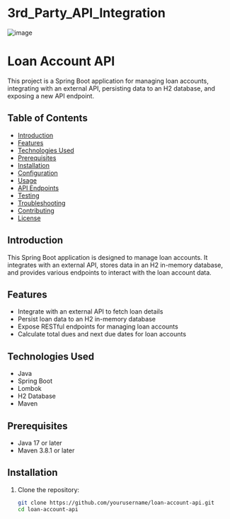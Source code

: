 # 3rd_Party_API_Integration

![image](https://github.com/user-attachments/assets/2721ed8a-f6d0-4963-a65a-52e989b3397d)


# Loan Account API

This project is a Spring Boot application for managing loan accounts, integrating with an external API, persisting data to an H2 database, and exposing a new API endpoint.

## Table of Contents
- [Introduction](#introduction)
- [Features](#features)
- [Technologies Used](#technologies-used)
- [Prerequisites](#prerequisites)
- [Installation](#installation)
- [Configuration](#configuration)
- [Usage](#usage)
- [API Endpoints](#api-endpoints)
- [Testing](#testing)
- [Troubleshooting](#troubleshooting)
- [Contributing](#contributing)
- [License](#license)

## Introduction

This Spring Boot application is designed to manage loan accounts. It integrates with an external API, stores data in an H2 in-memory database, and provides various endpoints to interact with the loan account data.

## Features

- Integrate with an external API to fetch loan details
- Persist loan data to an H2 in-memory database
- Expose RESTful endpoints for managing loan accounts
- Calculate total dues and next due dates for loan accounts

## Technologies Used

- Java
- Spring Boot
- Lombok
- H2 Database
- Maven

## Prerequisites

- Java 17 or later
- Maven 3.8.1 or later

## Installation

1. Clone the repository:
   ```bash
   git clone https://github.com/yourusername/loan-account-api.git
   cd loan-account-api

